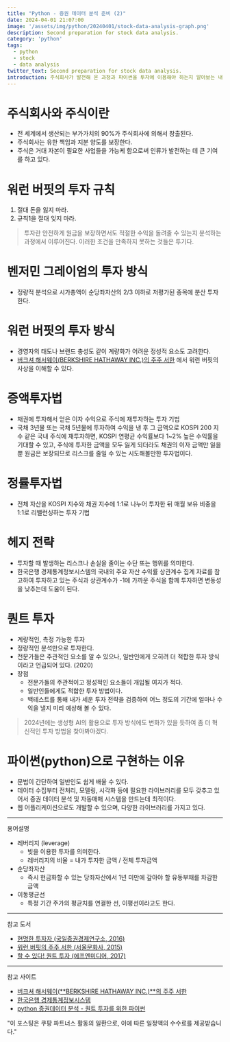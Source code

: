 ```yaml
---
title: "Python - 증권 데이터 분석 준비 (2)"
date: 2024-04-01 21:07:00
image: '/assets/img/python/20240401/stock-data-analysis-graph.png'
description: Second preparation for stock data analysis.
category: 'python'
tags:
  - python
  - stock
  - data analysis
twitter_text: Second preparation for stock data analysis.
introduction: 주식회사가 발전해 온 과정과 파이썬을 투자에 이용해야 하는지 알아보는 내용입니다.
---
```


# 주식회사와 주식이란

- 전 세계에서 생산되는 부가가치의 90%가 주식회사에 의해서 창출된다.
- 주식회사는 유한 책임과 지분 양도를 보장한다.
- 주식은 거대 자본이 필요한 사업들을 가능케 함으로써 인류가 발전하는 데 큰 기여를 하고 있다.

# 워런 버핏의 투자 규칙

1. 절대 돈을 잃지 마라.
2. 규칙1을 절대 잊지 마라.

> 투자란 안전하게 원금을 보장하면서도 적절한 수익을 돌려줄 수 있는지 분석하는 과정에서 이루어진다. 이러한 조건을 만족하지 못하는 것들은 투기다.

# 벤저민 그레이엄의 투자 방식

- 정량적 분석으로 시가총액이 순당좌자산의 2/3 이하로 저평가된 종목에 분산 투자한다.

# 워런 버핏의 투자 방식

- 경영자의 태도나 브랜드 충성도 같이 계량화가 어려운 정성적 요소도 고려한다.
- [버크셔 해서웨이(BERKSHIRE HATHAWAY INC.)의 주주 서한](https://berkshirehathaway.com/letters/letters.html) 에서 워런 버핏의 사상을 이해할 수 있다.

# 증액투자법

- 채권에 투자해서 얻은 이자 수익으로 주식에 재투자하는 투자 기법
- 국채 3년물 또는 국채 5년물에 투자하여 수익을 낸 후 그 금액으로 KOSPI 200 지수 같은 국내 주식에 재투자하면, KOSPI 연평균 수익률보다 1~2% 높은 수익률을 기대할 수 있고, 주식에 투자한 금액을 모두 잃게 되더라도 채권의 이자 금액만 잃을 뿐 원금은 보장되므로 리스크를 줄일 수 있는 시도해볼만한 투자법이다.

# 정률투자법

- 전체 자산을 KOSPI 지수와 채권 지수에 1:1로 나누어 투자한 뒤 매월 보유 비중을 1:1로 리밸런싱하는 투자 기법

# 헤지 전략

- 투자할 때 발생하는 리스크나 손실을 줄이는 수단 또는 행위를 의미한다.
- 한국은행 경제통계정보시스템의 국내외 주요 자산 수익률 상관계수 집계 자료를 참고하여 투자하고 있는 주식과 상관계수가 -1에 가까운 주식을 함께 투자하면 변동성을 낮추는데 도움이 된다.

# 퀀트 투자

- 계량적인, 측정 가능한 투자
- 정량적인 분석만으로 투자한다.
- 전문가들은 주관적인 요소를 알 수 있으나, 일반인에게 오히려 더 적합한 투자 방식이라고 언급되어 있다. (2020)
- 장점
  - 전문가들의 주관적이고 정성적인 요소들이 개입될 여지가 적다.
  - 일반인들에게도 적합한 투자 방법이다.
  - 백테스트를 통해 내가 세운 투자 전략을 검증하여 어느 정도의 기간에 얼마나 수익을 낼지 미리 예상해 볼 수 있다.

> 2024년에는 생성형 AI의 활용으로 투자 방식에도 변화가 있을 듯하여 좀 더 혁신적인 투자 방법을 찾아봐야겠다.

# 파이썬(python)으로 구현하는 이유

- 문법이 간단하여 일반인도 쉽게 배울 수 있다.
- 데이터 수집부터 전처리, 모델링, 시각화 등에 필요한 라이브러리를 모두 갖추고 있어서 증권 데이터 분석 및 자동매매 시스템을 만드는데 최적이다.
- 웹 어플리케이션으로도 개발할 수 있으며, 다양한 라이브러리를 가지고 있다.

---

용어설명

- 레버리지 (leverage)
  - 빚을 이용한 투자를 의미한다.
  - 레버리지의 비율 = 내가 투자한 금액 / 전체 투자금액
- 순당좌자산
  - 즉시 현금화할 수 있는 당좌자산에서 1년 미만에 갚아야 할 유동부채를 차감한 금액
- 이동평균선
  - 특정 기간 주가의 평균치를 연결한 선, 이평선이라고도 한다.

---

참고 도서

- [현명한 투자자 (국일증권경제연구소, 2016)](https://link.coupang.com/a/bwgxUh)
- [워런 버핏의 주주 서한 (서울문화사, 2015)](https://link.coupang.com/a/bwgCEF)
- [할 수 있다! 퀀트 투자 (에프엔미디어, 2017)](https://link.coupang.com/a/bwgGVb)

---

참고 사이트

- [버크셔 해서웨이(**BERKSHIRE HATHAWAY INC.)**의 주주 서한](https://berkshirehathaway.com/letters/letters.html)
- [한국은행 경제통계정보시스템](https://ecos.bok.or.kr/)
- [python 증권데이터 분석 - 퀀트 투자를 위한 파이썬](https://kwonkai.tistory.com/97)


"이 포스팅은 쿠팡 파트너스 활동의 일환으로, 이에 따른 일정액의 수수료를 제공받습니다."
